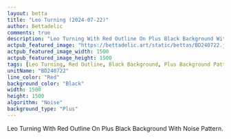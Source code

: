```yaml
---
layout: betta
title: "Leo Turning (2024-07-22)"
author: Bettadelic
comments: true
description: "Leo Turning With Red Outline On Plus Black Background With Noise Pattern."
actpub_featured_image: "https://bettadelic.art/static/bettas/BD240722.jpg"
actpub_featured_image_width: 1500
actpub_featured_image_height: 1500
tags: [Leo Turning, Red Outline, Black Background, Plus Background Pattern, Noise Pattern, July 2024]
unitName: "BD240722"
line_color: "Red"
background_color: "Black"
width: 1500
height: 1500
algorithm: "Noise"
background_type: "Plus"
---
```


Leo Turning With Red Outline On Plus Black Background With Noise Pattern.
